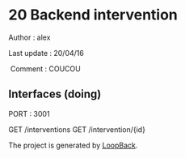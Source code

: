# 20 Backend intervention

 Author : alex

 Last update : 20/04/16

 Comment : COUCOU


## Interfaces (doing)

PORT : 3001

GET /interventions
GET /intervention/{id}

The project is generated by [LoopBack](http://loopback.io).
